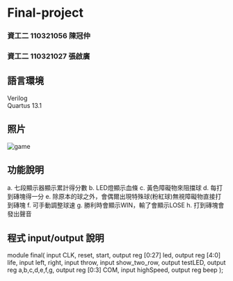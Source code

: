 # Final-project
### 資工二 110321056 陳冠仲 
### 資工二 110321027 張啟廣
## 語言環境
Verilog \
Quartus 13.1
## 照片
  ![game](https://user-images.githubusercontent.com/122383629/211610812-e33b9299-2bb5-463a-83ac-d4cdb30b7008.jpg)
## 功能說明
a. 七段顯示器顯示累計得分數
b. LED燈顯示血條
c. 黃色障礙物來阻擋球
d. 每打到磚塊得一分
e. 除原本的球之外，會偶爾出現特殊球(粉紅球)無視障礙物直接打到磚塊
f. 可手動調整球速
g. 勝利時會顯示WIN，輸了會顯示LOSE
h. 打到磚塊會發出聲音
## 程式 input/output 說明
module final(
	input CLK, reset, start,
	output reg [0:27] led,
	output reg [4:0] life,
	input left, right,
	input throw,
	input show_two_row,
	output testLED,
	output reg a,b,c,d,e,f,g,
	output reg [0:3] COM,
	input highSpeed,
	output reg beep
);
